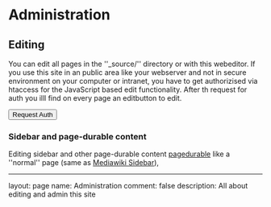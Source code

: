 # Administration


## Editing

You can edit all pages in the ''_source/'' directory or with this webeditor.
If you use this site in an public area like your webserver and not in secure environment on your computer or intranet, you have to get authorizised via htaccess for the JavaScript based edit functionality. After th request for auth you illl find on every page an editbutton to edit.

<button id="requestauth">Request Auth</button>

### Sidebar and page-durable content

Editing sidebar and other page-durable content [pagedurable](_pagedurable) like a ''normal'' page (same as [Mediawiki Sidebar](https://www.mediawiki.org/wiki/Manual:Interface/Sidebar)),

---
layout: page
name: Administration
comment: false
description: All about editing and admin this site
